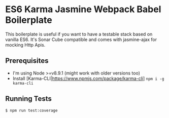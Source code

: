 # ES6 Karma Jasmine Webpack Babel Boilerplate
This boilerplate is useful if you want to have a testable stack based on vanilla ES6. It's Sonar Cube compatible and comes with jasmine-ajax for mocking Http Apis.

## Prerequisites
* I'm using Node >=v8.9.1 (might work with older versions too)
* Install [Karma-CLI|https://www.npmjs.com/package/karma-cli] ```npm i -g karma-cli```

## Running Tests

```
$ npm run test:coverage
```